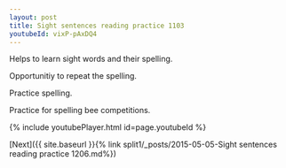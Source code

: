 ```yaml
---
layout: post
title: Sight sentences reading practice 1103
youtubeId: vixP-pAxDQ4
---
```

 
 
Helps to learn sight words and their spelling.

Opportunitiy to repeat the spelling. 

Practice spelling. 
 
Practice for spelling bee competitions. 
 
{% include youtubePlayer.html id=page.youtubeId %}
 
 

[Next]({{ site.baseurl }}{% link  split1/_posts/2015-05-05-Sight sentences reading practice 1206.md%})
 
